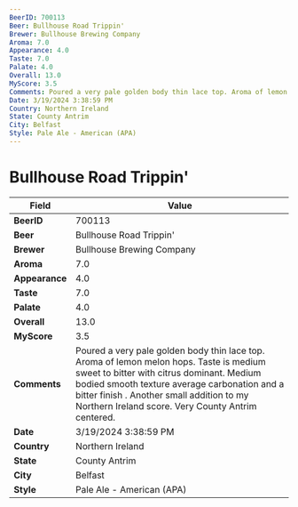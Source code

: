 ```yaml
---
BeerID: 700113
Beer: Bullhouse Road Trippin'
Brewer: Bullhouse Brewing Company
Aroma: 7.0
Appearance: 4.0
Taste: 7.0
Palate: 4.0
Overall: 13.0
MyScore: 3.5
Comments: Poured a very pale golden body thin lace top. Aroma of lemon melon hops. Taste is medium sweet to bitter with citrus dominant. Medium bodied smooth texture average carbonation and a bitter finish . Another small addition to my Northern Ireland score. Very County Antrim centered.
Date: 3/19/2024 3:38:59 PM
Country: Northern Ireland
State: County Antrim
City: Belfast
Style: Pale Ale - American (APA)
---
```


# Bullhouse Road Trippin'

| Field         | Value |
|---------------|-------|
| **BeerID** | 700113 |
| **Beer** | Bullhouse Road Trippin' |
| **Brewer** | Bullhouse Brewing Company |
| **Aroma** | 7.0 |
| **Appearance** | 4.0 |
| **Taste** | 7.0 |
| **Palate** | 4.0 |
| **Overall** | 13.0 |
| **MyScore** | 3.5 |
| **Comments** | Poured a very pale golden body thin lace top. Aroma of lemon melon hops. Taste is medium sweet to bitter with citrus dominant. Medium bodied smooth texture average carbonation and a bitter finish . Another small addition to my Northern Ireland score. Very County Antrim centered. |
| **Date** | 3/19/2024 3:38:59 PM |
| **Country** | Northern Ireland |
| **State** | County Antrim |
| **City** | Belfast |
| **Style** | Pale Ale - American (APA) |
